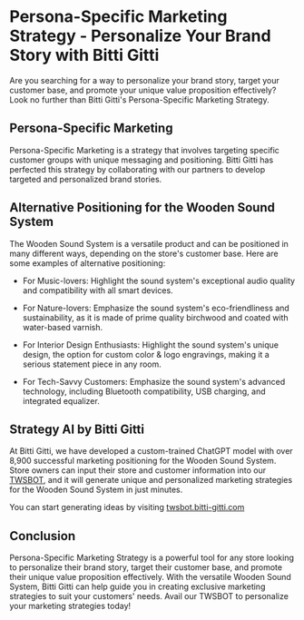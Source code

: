 # Persona-Specific Marketing Strategy - Personalize Your Brand Story with Bitti Gitti

Are you searching for a way to personalize your brand story, target your customer base, and promote your unique value proposition effectively? Look no further than Bitti Gitti's Persona-Specific Marketing Strategy.

## Persona-Specific Marketing

Persona-Specific Marketing is a strategy that involves targeting specific customer groups with unique messaging and positioning. Bitti Gitti has perfected this strategy by collaborating with our partners to develop targeted and personalized brand stories.

## Alternative Positioning for the Wooden Sound System

The Wooden Sound System is a versatile product and can be positioned in many different ways, depending on the store's customer base. Here are some examples of alternative positioning:

* For Music-lovers: Highlight the sound system's exceptional audio quality and compatibility with all smart devices.

* For Nature-lovers: Emphasize the sound system's eco-friendliness and sustainability, as it is made of prime quality birchwood and coated with water-based varnish.

* For Interior Design Enthusiasts: Highlight the sound system's unique design, the option for custom color & logo engravings, making it a serious statement piece in any room.

* For Tech-Savvy Customers: Emphasize the sound system's advanced technology, including Bluetooth compatibility, USB charging, and integrated equalizer.

## Strategy AI by Bitti Gitti

At Bitti Gitti, we have developed a custom-trained ChatGPT model with over 8,900 successful marketing positioning for the Wooden Sound System. Store owners can input their store and customer information into our [TWSBOT](https://twsbot.bitti-gitti.com/), and it will generate unique and personalized marketing strategies for the Wooden Sound System in just minutes.

You can start generating ideas by visiting [twsbot.bitti-gitti.com](https://twsbot.bitti-gitti.com/)

## Conclusion

Persona-Specific Marketing Strategy is a powerful tool for any store looking to personalize their brand story, target their customer base, and promote their unique value proposition effectively. With the versatile Wooden Sound System, Bitti Gitti can help guide you in creating exclusive marketing strategies to suit your customers' needs. Avail our TWSBOT to personalize your marketing strategies today!